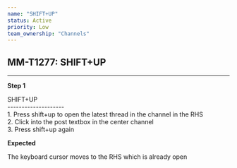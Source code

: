 ```yaml
---
name: "SHIFT+UP"
status: Active
priority: Low
team_ownership: "Channels"
---
```


## MM-T1277: SHIFT+UP

---

**Step 1**

SHIFT+UP\
\--------------------\
1\. Press shift+up to open the latest thread in the channel in the RHS\
2\. Click into the post textbox in the center channel\
3\. Press shift+up again

**Expected**

The keyboard cursor moves to the RHS which is already open
